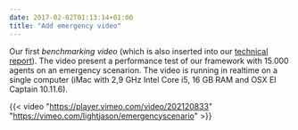 ```yaml
---
date: 2017-02-02T01:13:14+01:00
title: "Add emergency video"
---
```


Our first _benchmarking video_ (which is also inserted into our [technical report](/publication)). The video present a performance test of our framework with 15.000 agents on an emergency scenarion. The video is running in realtime on a single computer (iMac with 2,9 GHz Intel Core i5, 16 GB RAM and OSX El Captain 10.11.6).

{{< video "https://player.vimeo.com/video/202120833" "https://vimeo.com/lightjason/emergencyscenario" >}}
